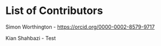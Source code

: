 # List of Contributors

Simon Worthington - https://orcid.org/0000-0002-8579-9717

Kian Shahbazi - Test 
